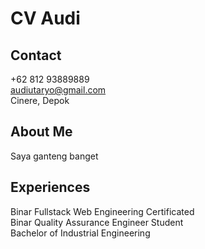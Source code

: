 # CV Audi

## Contact

+62 812 93889889</br>
audiutaryo@gmail.com</br>
Cinere, Depok</br>

## About Me

Saya ganteng banget</br>

## Experiences

Binar Fullstack Web Engineering Certificated</br>
Binar Quality Assurance Engineer Student</br>
Bachelor of Industrial Engineering</br>